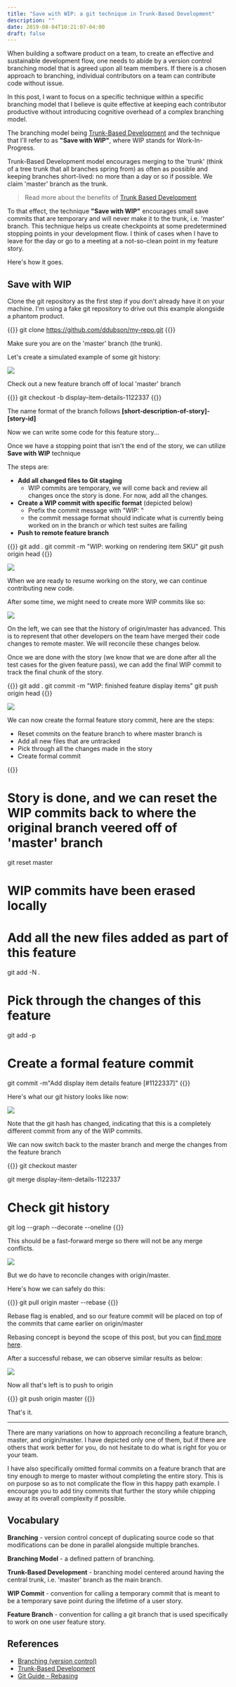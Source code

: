 ```yaml
---
title: "Save with WIP: a git technique in Trunk-Based Development"
description: ""
date: 2019-08-04T10:21:07-04:00
draft: false
---
```


When building a software product on a team, to create an effective and sustainable development flow, one needs to abide
by a version control branching model that is agreed upon all team members. If there is a chosen approach to branching,
individual contributors on a team can contribute code without issue.

In this post, I want to focus on a specific technique within a specific branching model that I believe is quite
effective at keeping each contributor productive without introducing cognitive overhead of a complex branching model.

The branching model being [Trunk-Based Development](https://trunkbaseddevelopment.com/) and the technique that I'll
refer to as **"Save with WIP"**, where WIP stands for Work-In-Progress.

Trunk-Based Development model encourages merging to the 'trunk' (think of a tree trunk that all branches spring from)
as often as possible and keeping branches short-lived: no more than a day or so if possible. We claim 'master' branch
as the trunk.

> Read more about the benefits of [Trunk Based Development](https://trunkbaseddevelopment.com/)

To that effect, the technique **"Save with WIP"** encourages small save commits that are temporary and will never make
it to the trunk, i.e. 'master' branch. This technique helps us create checkpoints at some predetermined stopping points
in your development flow. I think of cases when I have to leave for the day or go to a meeting at a not-so-clean point
in my feature story.

Here's how it goes.

## Save with WIP

Clone the git repository as the first step if you don't already have it on your machine. I'm using a fake git
repository to drive out this example alongside a phantom product.

{{<highlight bash>}}
git clone https://github.com/ddubson/my-repo.git
{{</highlight>}}

Make sure you are on the 'master' branch (the trunk).

Let's create a simulated example of some git history:

![](/images/trunk-dev-wip-commits/git-hist-1.svg)

Check out a new feature branch off of local 'master' branch

{{<highlight bash>}}
git checkout -b display-item-details-1122337
{{</highlight>}}

The name format of the branch follows **[short-description-of-story]-[story-id]**

Now we can write some code for this feature story...

Once we have a stopping point that isn't the end of the story, we can utilize **Save with WIP** technique

The steps are:

- **Add all changed files to Git staging**
    - WIP commits are temporary, we will come back and review all changes once the story is done. For now, add all the changes.
- **Create a WIP commit with specific format** (depicted below)
    - Prefix the commit message with "WIP: "
    - the commit message format should indicate what is currently being worked on in the branch or which test suites are failing
- **Push to remote feature branch**

{{<highlight bash>}}
git add .
git commit -m "WIP: working on rendering item SKU"
git push origin head
{{</highlight>}}

![](/images/trunk-dev-wip-commits/git-hist-2.svg)

When we are ready to resume working on the story, we can continue contributing new code.

After some time, we might need to create more WIP commits like so:

![](/images/trunk-dev-wip-commits/git-hist-3.svg)

On the left, we can see that the history of origin/master has advanced. This is to represent that
other developers on the team have merged their code changes to remote master. We will reconcile these
changes below.

Once we are done with the story (we know that we are done after all the test cases for the given feature pass),
we can add the final WIP commit to track the final chunk of the story.

{{<highlight bash>}}
git add .
git commit -m "WIP: finished feature display items"
git push origin head
{{</highlight>}}

![](/images/trunk-dev-wip-commits/git-hist-4.svg)

We can now create the formal feature story commit, here are the steps:

- Reset commits on the feature branch to where master branch is
- Add all new files that are untracked
- Pick through all the changes made in the story
- Create formal commit

{{<highlight bash>}}
# Story is done, and we can reset the WIP commits back to where the original branch veered off of 'master' branch
git reset master

# WIP commits have been erased locally
# Add all the new files added as part of this feature
git add -N .

# Pick through the changes of this feature
git add -p

# Create a formal feature commit
git commit -m"Add display item details feature [#1122337]"
{{</highlight>}}

Here's what our git history looks like now:

![](/images/trunk-dev-wip-commits/git-hist-5.svg)

Note that the git hash has changed, indicating that this is a completely different commit from any of the WIP commits.

We can now switch back to the master branch and merge the changes from the feature branch

{{<highlight bash>}}
git checkout master

git merge display-item-details-1122337

# Check git history
git log --graph --decorate --oneline
{{</highlight>}}

This should be a fast-forward merge so there will not be any merge conflicts.

![](/images/trunk-dev-wip-commits/git-hist-6.svg)

But we do have to reconcile changes with origin/master.

Here's how we can safely do this:

{{<highlight bash>}}
git pull origin master --rebase
{{</highlight>}}

Rebase flag is enabled, and so our feature commit will be placed on top of the commits that came earlier on origin/master

Rebasing concept is beyond the scope of this post, but you can [find more here](https://git-scm.com/book/en/v2/Git-Branching-Rebasing).

After a successful rebase, we can observe similar results as below:

![](/images/trunk-dev-wip-commits/git-hist-7.svg)

Now all that's left is to push to origin

{{<highlight bash>}}
git push origin master
{{</highlight>}}

That's it.

---

There are many variations on how to approach reconciling a feature branch, master, and origin/master. I have
depicted only one of them, but if there are others that work better for you, do not hesitate to do what is right
for you or your team.

I have also specifically omitted formal commits on a feature branch that are tiny enough to merge to master
without completing the entire story. This is on purpose so as to not complicate the flow in this happy path example.
I encourage you to add tiny commits that further the story while chipping away at its overall complexity if possible.

## Vocabulary

**Branching** - version control concept of duplicating source code so that modifications can be done in parallel alongside multiple branches.

**Branching Model** - a defined pattern of branching.

**Trunk-Based Development** - branching model centered around having the central trunk, i.e. 'master' branch as the main branch.

**WIP Commit** - convention for calling a temporary commit that is meant to be a temporary save point during the lifetime of a user story.

**Feature Branch** - convention for calling a git branch that is used specifically to work on one user feature story.

## References

- [Branching (version control)](https://en.wikipedia.org/wiki/Branching_(version_control))
- [Trunk-Based Development](https://trunkbaseddevelopment.com/)
- [Git Guide - Rebasing](https://git-scm.com/book/en/v2/Git-Branching-Rebasing)
